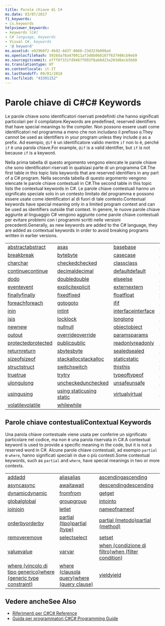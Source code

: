```yaml
---
title: Parole chiave di C#
ms.date: 03/07/2017
f1_keywords:
- cs.keywords
helpviewer_keywords:
- keywords [C#]
- C# language, keywords
- Visual C#, keywords
- '@ keyword'
ms.assetid: e929b0f2-4b92-4d37-8060-23d323b098ad
ms.openlocfilehash: 5926da78a470911af3d8b068107f637406cb0eb9
ms.sourcegitcommit: efff8f331fd9467f093f8ab8d23a203d6ecb5b60
ms.translationtype: HT
ms.contentlocale: it-IT
ms.lasthandoff: 09/01/2018
ms.locfileid: "43391152"
---
```

# <a name="c-keywords"></a><span data-ttu-id="c0227-102">Parole chiave di C#</span><span class="sxs-lookup"><span data-stu-id="c0227-102">C# Keywords</span></span>
<span data-ttu-id="c0227-103">Le parole chiave sono identificatori riservati predefiniti che hanno significati particolari per il compilatore.</span><span class="sxs-lookup"><span data-stu-id="c0227-103">Keywords are predefined, reserved identifiers that have special meanings to the compiler.</span></span> <span data-ttu-id="c0227-104">Non possono essere usati come identificatori nel programma a meno che non includano il prefisso `@`.</span><span class="sxs-lookup"><span data-stu-id="c0227-104">They cannot be used as identifiers in your program unless they include `@` as a prefix.</span></span> <span data-ttu-id="c0227-105">Ad esempio, `@if` è un identificatore valido mentre `if` non lo è, perché `if` è una parola chiave.</span><span class="sxs-lookup"><span data-stu-id="c0227-105">For example, `@if` is a valid identifier, but `if` is not because `if` is a keyword.</span></span>  
  
 <span data-ttu-id="c0227-106">Nella prima tabella di questo argomento vengono elencate le parole chiave che sono identificatori riservati in qualsiasi parte di un programma C#.</span><span class="sxs-lookup"><span data-stu-id="c0227-106">The first table in this topic lists keywords that are reserved identifiers in any part of a C# program.</span></span> <span data-ttu-id="c0227-107">Nella seconda tabella di questo argomento vengono elencate le parole chiave contestuali in C#.</span><span class="sxs-lookup"><span data-stu-id="c0227-107">The second table in this topic lists the contextual keywords in C#.</span></span> <span data-ttu-id="c0227-108">Le parole chiave contestuali hanno un significato speciale solo in un contesto limitato del programma e possono essere usate come identificatori al di fuori di tale contesto.</span><span class="sxs-lookup"><span data-stu-id="c0227-108">Contextual keywords have special meaning only in a limited program context and can be used as identifiers outside that context.</span></span> <span data-ttu-id="c0227-109">In genere, le nuove parole chiave aggiunte al linguaggio C# vengono aggiunte come parole chiave contestuali per evitare problemi con i programmi scritti nelle versioni precedenti.</span><span class="sxs-lookup"><span data-stu-id="c0227-109">Generally, as new keywords are added to the C# language, they are added as contextual keywords in order to avoid breaking programs written in earlier versions.</span></span>  
  
|||||  
|---|---|---|---|  
|[<span data-ttu-id="c0227-110">abstract</span><span class="sxs-lookup"><span data-stu-id="c0227-110">abstract</span></span>](../../../csharp/language-reference/keywords/abstract.md)|[<span data-ttu-id="c0227-111">as</span><span class="sxs-lookup"><span data-stu-id="c0227-111">as</span></span>](../../../csharp/language-reference/keywords/as.md)|[<span data-ttu-id="c0227-112">base</span><span class="sxs-lookup"><span data-stu-id="c0227-112">base</span></span>](../../../csharp/language-reference/keywords/base.md)|[<span data-ttu-id="c0227-113">bool</span><span class="sxs-lookup"><span data-stu-id="c0227-113">bool</span></span>](../../../csharp/language-reference/keywords/bool.md)|  
|[<span data-ttu-id="c0227-114">break</span><span class="sxs-lookup"><span data-stu-id="c0227-114">break</span></span>](../../../csharp/language-reference/keywords/break.md)|[<span data-ttu-id="c0227-115">byte</span><span class="sxs-lookup"><span data-stu-id="c0227-115">byte</span></span>](../../../csharp/language-reference/keywords/byte.md)|[<span data-ttu-id="c0227-116">case</span><span class="sxs-lookup"><span data-stu-id="c0227-116">case</span></span>](../../../csharp/language-reference/keywords/switch.md)|[<span data-ttu-id="c0227-117">catch</span><span class="sxs-lookup"><span data-stu-id="c0227-117">catch</span></span>](../../../csharp/language-reference/keywords/try-catch.md)|  
|[<span data-ttu-id="c0227-118">char</span><span class="sxs-lookup"><span data-stu-id="c0227-118">char</span></span>](../../../csharp/language-reference/keywords/char.md)|[<span data-ttu-id="c0227-119">checked</span><span class="sxs-lookup"><span data-stu-id="c0227-119">checked</span></span>](../../../csharp/language-reference/keywords/checked.md)|[<span data-ttu-id="c0227-120">class</span><span class="sxs-lookup"><span data-stu-id="c0227-120">class</span></span>](../../../csharp/language-reference/keywords/class.md)|[<span data-ttu-id="c0227-121">const</span><span class="sxs-lookup"><span data-stu-id="c0227-121">const</span></span>](../../../csharp/language-reference/keywords/const.md)|  
|[<span data-ttu-id="c0227-122">continue</span><span class="sxs-lookup"><span data-stu-id="c0227-122">continue</span></span>](../../../csharp/language-reference/keywords/continue.md)|[<span data-ttu-id="c0227-123">decimal</span><span class="sxs-lookup"><span data-stu-id="c0227-123">decimal</span></span>](../../../csharp/language-reference/keywords/decimal.md)|[<span data-ttu-id="c0227-124">default</span><span class="sxs-lookup"><span data-stu-id="c0227-124">default</span></span>](../../../csharp/language-reference/keywords/default.md)|[<span data-ttu-id="c0227-125">delegate</span><span class="sxs-lookup"><span data-stu-id="c0227-125">delegate</span></span>](../../../csharp/language-reference/keywords/delegate.md)|  
|[<span data-ttu-id="c0227-126">do</span><span class="sxs-lookup"><span data-stu-id="c0227-126">do</span></span>](../../../csharp/language-reference/keywords/do.md)|[<span data-ttu-id="c0227-127">double</span><span class="sxs-lookup"><span data-stu-id="c0227-127">double</span></span>](../../../csharp/language-reference/keywords/double.md)|[<span data-ttu-id="c0227-128">else</span><span class="sxs-lookup"><span data-stu-id="c0227-128">else</span></span>](../../../csharp/language-reference/keywords/if-else.md)|[<span data-ttu-id="c0227-129">enum</span><span class="sxs-lookup"><span data-stu-id="c0227-129">enum</span></span>](../../../csharp/language-reference/keywords/enum.md)|  
|[<span data-ttu-id="c0227-130">event</span><span class="sxs-lookup"><span data-stu-id="c0227-130">event</span></span>](../../../csharp/language-reference/keywords/event.md)|[<span data-ttu-id="c0227-131">explicit</span><span class="sxs-lookup"><span data-stu-id="c0227-131">explicit</span></span>](../../../csharp/language-reference/keywords/explicit.md)|[<span data-ttu-id="c0227-132">extern</span><span class="sxs-lookup"><span data-stu-id="c0227-132">extern</span></span>](../../../csharp/language-reference/keywords/extern.md)|[<span data-ttu-id="c0227-133">false</span><span class="sxs-lookup"><span data-stu-id="c0227-133">false</span></span>](../../../csharp/language-reference/keywords/false.md)|  
|[<span data-ttu-id="c0227-134">finally</span><span class="sxs-lookup"><span data-stu-id="c0227-134">finally</span></span>](../../../csharp/language-reference/keywords/try-finally.md)|[<span data-ttu-id="c0227-135">fixed</span><span class="sxs-lookup"><span data-stu-id="c0227-135">fixed</span></span>](../../../csharp/language-reference/keywords/fixed-statement.md)|[<span data-ttu-id="c0227-136">float</span><span class="sxs-lookup"><span data-stu-id="c0227-136">float</span></span>](../../../csharp/language-reference/keywords/float.md)|[<span data-ttu-id="c0227-137">for</span><span class="sxs-lookup"><span data-stu-id="c0227-137">for</span></span>](../../../csharp/language-reference/keywords/for.md)|  
|[<span data-ttu-id="c0227-138">foreach</span><span class="sxs-lookup"><span data-stu-id="c0227-138">foreach</span></span>](../../../csharp/language-reference/keywords/foreach-in.md)|[<span data-ttu-id="c0227-139">goto</span><span class="sxs-lookup"><span data-stu-id="c0227-139">goto</span></span>](../../../csharp/language-reference/keywords/goto.md)|[<span data-ttu-id="c0227-140">if</span><span class="sxs-lookup"><span data-stu-id="c0227-140">if</span></span>](../../../csharp/language-reference/keywords/if-else.md)|[<span data-ttu-id="c0227-141">implicit</span><span class="sxs-lookup"><span data-stu-id="c0227-141">implicit</span></span>](../../../csharp/language-reference/keywords/implicit.md)|  
|[<span data-ttu-id="c0227-142">in</span><span class="sxs-lookup"><span data-stu-id="c0227-142">in</span></span>](../../../csharp/language-reference/keywords/in.md)|[<span data-ttu-id="c0227-143">int</span><span class="sxs-lookup"><span data-stu-id="c0227-143">int</span></span>](../../../csharp/language-reference/keywords/int.md)|[<span data-ttu-id="c0227-144">interface</span><span class="sxs-lookup"><span data-stu-id="c0227-144">interface</span></span>](../../../csharp/language-reference/keywords/interface.md)|[<span data-ttu-id="c0227-145">internal</span><span class="sxs-lookup"><span data-stu-id="c0227-145">internal</span></span>](../../../csharp/language-reference/keywords/internal.md)|
|[<span data-ttu-id="c0227-146">is</span><span class="sxs-lookup"><span data-stu-id="c0227-146">is</span></span>](../../../csharp/language-reference/keywords/is.md)|[<span data-ttu-id="c0227-147">lock</span><span class="sxs-lookup"><span data-stu-id="c0227-147">lock</span></span>](../../../csharp/language-reference/keywords/lock-statement.md)|[<span data-ttu-id="c0227-148">long</span><span class="sxs-lookup"><span data-stu-id="c0227-148">long</span></span>](../../../csharp/language-reference/keywords/long.md)|[<span data-ttu-id="c0227-149">namespace</span><span class="sxs-lookup"><span data-stu-id="c0227-149">namespace</span></span>](../../../csharp/language-reference/keywords/namespace.md)|
|[<span data-ttu-id="c0227-150">new</span><span class="sxs-lookup"><span data-stu-id="c0227-150">new</span></span>](../../../csharp/language-reference/keywords/new.md)|[<span data-ttu-id="c0227-151">null</span><span class="sxs-lookup"><span data-stu-id="c0227-151">null</span></span>](../../../csharp/language-reference/keywords/null.md)|[<span data-ttu-id="c0227-152">object</span><span class="sxs-lookup"><span data-stu-id="c0227-152">object</span></span>](../../../csharp/language-reference/keywords/object.md)|[<span data-ttu-id="c0227-153">operator</span><span class="sxs-lookup"><span data-stu-id="c0227-153">operator</span></span>](../../../csharp/language-reference/keywords/operator.md)|
|[<span data-ttu-id="c0227-154">out</span><span class="sxs-lookup"><span data-stu-id="c0227-154">out</span></span>](../../../csharp/language-reference/keywords/out.md)|[<span data-ttu-id="c0227-155">override</span><span class="sxs-lookup"><span data-stu-id="c0227-155">override</span></span>](../../../csharp/language-reference/keywords/override.md)|[<span data-ttu-id="c0227-156">params</span><span class="sxs-lookup"><span data-stu-id="c0227-156">params</span></span>](../../../csharp/language-reference/keywords/params.md)|[<span data-ttu-id="c0227-157">private</span><span class="sxs-lookup"><span data-stu-id="c0227-157">private</span></span>](../../../csharp/language-reference/keywords/private.md)|
|[<span data-ttu-id="c0227-158">protected</span><span class="sxs-lookup"><span data-stu-id="c0227-158">protected</span></span>](../../../csharp/language-reference/keywords/protected.md)|[<span data-ttu-id="c0227-159">public</span><span class="sxs-lookup"><span data-stu-id="c0227-159">public</span></span>](../../../csharp/language-reference/keywords/public.md)|[<span data-ttu-id="c0227-160">readonly</span><span class="sxs-lookup"><span data-stu-id="c0227-160">readonly</span></span>](../../../csharp/language-reference/keywords/readonly.md)|[<span data-ttu-id="c0227-161">ref</span><span class="sxs-lookup"><span data-stu-id="c0227-161">ref</span></span>](../../../csharp/language-reference/keywords/ref.md)|
|[<span data-ttu-id="c0227-162">return</span><span class="sxs-lookup"><span data-stu-id="c0227-162">return</span></span>](../../../csharp/language-reference/keywords/return.md)|[<span data-ttu-id="c0227-163">sbyte</span><span class="sxs-lookup"><span data-stu-id="c0227-163">sbyte</span></span>](../../../csharp/language-reference/keywords/sbyte.md)|[<span data-ttu-id="c0227-164">sealed</span><span class="sxs-lookup"><span data-stu-id="c0227-164">sealed</span></span>](../../../csharp/language-reference/keywords/sealed.md)|[<span data-ttu-id="c0227-165">short</span><span class="sxs-lookup"><span data-stu-id="c0227-165">short</span></span>](../../../csharp/language-reference/keywords/short.md)||
[<span data-ttu-id="c0227-166">sizeof</span><span class="sxs-lookup"><span data-stu-id="c0227-166">sizeof</span></span>](../../../csharp/language-reference/keywords/sizeof.md)|[<span data-ttu-id="c0227-167">stackalloc</span><span class="sxs-lookup"><span data-stu-id="c0227-167">stackalloc</span></span>](../../../csharp/language-reference/keywords/stackalloc.md)|[<span data-ttu-id="c0227-168">static</span><span class="sxs-lookup"><span data-stu-id="c0227-168">static</span></span>](../../../csharp/language-reference/keywords/static.md)|[<span data-ttu-id="c0227-169">string</span><span class="sxs-lookup"><span data-stu-id="c0227-169">string</span></span>](../../../csharp/language-reference/keywords/string.md)|
|[<span data-ttu-id="c0227-170">struct</span><span class="sxs-lookup"><span data-stu-id="c0227-170">struct</span></span>](../../../csharp/language-reference/keywords/struct.md)|[<span data-ttu-id="c0227-171">switch</span><span class="sxs-lookup"><span data-stu-id="c0227-171">switch</span></span>](../../../csharp/language-reference/keywords/switch.md)|[<span data-ttu-id="c0227-172">this</span><span class="sxs-lookup"><span data-stu-id="c0227-172">this</span></span>](../../../csharp/language-reference/keywords/this.md)|[<span data-ttu-id="c0227-173">throw</span><span class="sxs-lookup"><span data-stu-id="c0227-173">throw</span></span>](../../../csharp/language-reference/keywords/throw.md)|
|[<span data-ttu-id="c0227-174">true</span><span class="sxs-lookup"><span data-stu-id="c0227-174">true</span></span>](../../../csharp/language-reference/keywords/true.md)|[<span data-ttu-id="c0227-175">try</span><span class="sxs-lookup"><span data-stu-id="c0227-175">try</span></span>](../../../csharp/language-reference/keywords/try-catch.md)|[<span data-ttu-id="c0227-176">typeof</span><span class="sxs-lookup"><span data-stu-id="c0227-176">typeof</span></span>](../../../csharp/language-reference/keywords/typeof.md)|[<span data-ttu-id="c0227-177">uint</span><span class="sxs-lookup"><span data-stu-id="c0227-177">uint</span></span>](../../../csharp/language-reference/keywords/uint.md)|
|[<span data-ttu-id="c0227-178">ulong</span><span class="sxs-lookup"><span data-stu-id="c0227-178">ulong</span></span>](../../../csharp/language-reference/keywords/ulong.md)|[<span data-ttu-id="c0227-179">unchecked</span><span class="sxs-lookup"><span data-stu-id="c0227-179">unchecked</span></span>](../../../csharp/language-reference/keywords/unchecked.md)|[<span data-ttu-id="c0227-180">unsafe</span><span class="sxs-lookup"><span data-stu-id="c0227-180">unsafe</span></span>](../../../csharp/language-reference/keywords/unsafe.md)|[<span data-ttu-id="c0227-181">ushort</span><span class="sxs-lookup"><span data-stu-id="c0227-181">ushort</span></span>](../../../csharp/language-reference/keywords/ushort.md)|
|[<span data-ttu-id="c0227-182">using</span><span class="sxs-lookup"><span data-stu-id="c0227-182">using</span></span>](../../../csharp/language-reference/keywords/using.md)|[<span data-ttu-id="c0227-183">using static</span><span class="sxs-lookup"><span data-stu-id="c0227-183">using static</span></span>](using-static.md)|[<span data-ttu-id="c0227-184">virtual</span><span class="sxs-lookup"><span data-stu-id="c0227-184">virtual</span></span>](../../../csharp/language-reference/keywords/virtual.md)|[<span data-ttu-id="c0227-185">void</span><span class="sxs-lookup"><span data-stu-id="c0227-185">void</span></span>](../../../csharp/language-reference/keywords/void.md)|
|[<span data-ttu-id="c0227-186">volatile</span><span class="sxs-lookup"><span data-stu-id="c0227-186">volatile</span></span>](../../../csharp/language-reference/keywords/volatile.md)|[<span data-ttu-id="c0227-187">while</span><span class="sxs-lookup"><span data-stu-id="c0227-187">while</span></span>](../../../csharp/language-reference/keywords/while.md)|

## <a name="contextual-keywords"></a><span data-ttu-id="c0227-188">Parole chiave contestuali</span><span class="sxs-lookup"><span data-stu-id="c0227-188">Contextual Keywords</span></span>  
 <span data-ttu-id="c0227-189">Una parola chiave contestuale viene usata per conferire un significato particolare nel codice, ma non è una parola riservata in C#.</span><span class="sxs-lookup"><span data-stu-id="c0227-189">A contextual keyword is used to provide a specific meaning in the code, but it is not a reserved word in C#.</span></span> <span data-ttu-id="c0227-190">Alcune parole chiave contestuali, ad esempio `partial` e `where`, hanno significati speciali in due o più contesti.</span><span class="sxs-lookup"><span data-stu-id="c0227-190">Some contextual keywords, such as `partial` and `where`, have special meanings in two or more contexts.</span></span>  
  
||||  
|---|---|---|  
|[<span data-ttu-id="c0227-191">add</span><span class="sxs-lookup"><span data-stu-id="c0227-191">add</span></span>](../../../csharp/language-reference/keywords/add.md)|[<span data-ttu-id="c0227-192">alias</span><span class="sxs-lookup"><span data-stu-id="c0227-192">alias</span></span>](../../../csharp/language-reference/keywords/extern-alias.md)|[<span data-ttu-id="c0227-193">ascending</span><span class="sxs-lookup"><span data-stu-id="c0227-193">ascending</span></span>](../../../csharp/language-reference/keywords/ascending.md)|  
|[<span data-ttu-id="c0227-194">async</span><span class="sxs-lookup"><span data-stu-id="c0227-194">async</span></span>](../../../csharp/language-reference/keywords/async.md)|[<span data-ttu-id="c0227-195">await</span><span class="sxs-lookup"><span data-stu-id="c0227-195">await</span></span>](../../../csharp/language-reference/keywords/await.md)|[<span data-ttu-id="c0227-196">descending</span><span class="sxs-lookup"><span data-stu-id="c0227-196">descending</span></span>](../../../csharp/language-reference/keywords/descending.md)|  
|[<span data-ttu-id="c0227-197">dynamic</span><span class="sxs-lookup"><span data-stu-id="c0227-197">dynamic</span></span>](../../../csharp/language-reference/keywords/dynamic.md)|[<span data-ttu-id="c0227-198">from</span><span class="sxs-lookup"><span data-stu-id="c0227-198">from</span></span>](../../../csharp/language-reference/keywords/from-clause.md)|[<span data-ttu-id="c0227-199">get</span><span class="sxs-lookup"><span data-stu-id="c0227-199">get</span></span>](../../../csharp/language-reference/keywords/get.md)|  
|[<span data-ttu-id="c0227-200">global</span><span class="sxs-lookup"><span data-stu-id="c0227-200">global</span></span>](../../../csharp/language-reference/keywords/global.md)|[<span data-ttu-id="c0227-201">group</span><span class="sxs-lookup"><span data-stu-id="c0227-201">group</span></span>](../../../csharp/language-reference/keywords/group-clause.md)|[<span data-ttu-id="c0227-202">into</span><span class="sxs-lookup"><span data-stu-id="c0227-202">into</span></span>](../../../csharp/language-reference/keywords/into.md)|  
|[<span data-ttu-id="c0227-203">join</span><span class="sxs-lookup"><span data-stu-id="c0227-203">join</span></span>](../../../csharp/language-reference/keywords/join-clause.md)|[<span data-ttu-id="c0227-204">let</span><span class="sxs-lookup"><span data-stu-id="c0227-204">let</span></span>](../../../csharp/language-reference/keywords/let-clause.md)|[<span data-ttu-id="c0227-205">nameof</span><span class="sxs-lookup"><span data-stu-id="c0227-205">nameof</span></span>](nameof.md)|   
|[<span data-ttu-id="c0227-206">orderby</span><span class="sxs-lookup"><span data-stu-id="c0227-206">orderby</span></span>](../../../csharp/language-reference/keywords/orderby-clause.md)|[<span data-ttu-id="c0227-207">partial (tipo)</span><span class="sxs-lookup"><span data-stu-id="c0227-207">partial (type)</span></span>](../../../csharp/language-reference/keywords/partial-type.md)|[<span data-ttu-id="c0227-208">partial (metodo)</span><span class="sxs-lookup"><span data-stu-id="c0227-208">partial (method)</span></span>](../../../csharp/language-reference/keywords/partial-method.md)|   
|[<span data-ttu-id="c0227-209">remove</span><span class="sxs-lookup"><span data-stu-id="c0227-209">remove</span></span>](../../../csharp/language-reference/keywords/remove.md)|[<span data-ttu-id="c0227-210">select</span><span class="sxs-lookup"><span data-stu-id="c0227-210">select</span></span>](../../../csharp/language-reference/keywords/select-clause.md)|[<span data-ttu-id="c0227-211">set</span><span class="sxs-lookup"><span data-stu-id="c0227-211">set</span></span>](../../../csharp/language-reference/keywords/set.md)|   
|[<span data-ttu-id="c0227-212">value</span><span class="sxs-lookup"><span data-stu-id="c0227-212">value</span></span>](../../../csharp/language-reference/keywords/value.md)|[<span data-ttu-id="c0227-213">var</span><span class="sxs-lookup"><span data-stu-id="c0227-213">var</span></span>](../../../csharp/language-reference/keywords/var.md)|[<span data-ttu-id="c0227-214">when (condizione di filtro)</span><span class="sxs-lookup"><span data-stu-id="c0227-214">when (filter condition)</span></span>](when.md)|   
|[<span data-ttu-id="c0227-215">where (vincolo di tipo generico)</span><span class="sxs-lookup"><span data-stu-id="c0227-215">where (generic type constraint)</span></span>](../../../csharp/language-reference/keywords/where-generic-type-constraint.md)|[<span data-ttu-id="c0227-216">where (clausola query)</span><span class="sxs-lookup"><span data-stu-id="c0227-216">where (query clause)</span></span>](../../../csharp/language-reference/keywords/where-clause.md)|[<span data-ttu-id="c0227-217">yield</span><span class="sxs-lookup"><span data-stu-id="c0227-217">yield</span></span>](../../../csharp/language-reference/keywords/yield.md)|  
  
## <a name="see-also"></a><span data-ttu-id="c0227-218">Vedere anche</span><span class="sxs-lookup"><span data-stu-id="c0227-218">See Also</span></span>

- [<span data-ttu-id="c0227-219">Riferimenti per C#</span><span class="sxs-lookup"><span data-stu-id="c0227-219">C# Reference</span></span>](../../../csharp/language-reference/index.md)  
- [<span data-ttu-id="c0227-220">Guida per programmatori C#</span><span class="sxs-lookup"><span data-stu-id="c0227-220">C# Programming Guide</span></span>](../../../csharp/programming-guide/index.md)
